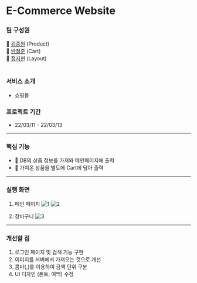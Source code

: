 # E-Commerce Website

### 팀 구성원

🐻 [김종원](https://github.com/jonnygim) (Product) <br/>
🐹 [반철준](https://github.com/BANCHEOLJUN) (Cart) <br/>
🐰 [정지현](https://github.com/jjhyunjung) (Layout) </br>
</br>

### 서비스 소개
- 쇼핑몰 </br>
### 프로젝트 기간 
- 22/03/11 - 22/03/13 </br>
---
### 핵심 기능
- 🎁 DB의 상품 정보를 가져와 메인페이지에 출력</br>
- 🛒 가져온 상품을 별도에 Cart에 담아 출력 </br>
---
### 실행 화면
1. 메인 페이지
![1](https://user-images.githubusercontent.com/97021735/158087306-043706fb-a930-4b64-824e-e2f21afc435b.PNG)
![2](https://user-images.githubusercontent.com/97021735/158087318-789fe59b-32d8-4493-8389-5d0daebdafe6.PNG)

2. 장바구니
![3](https://user-images.githubusercontent.com/97021735/158088039-3c11efc6-3c47-4199-aaca-c81243e2c0d9.PNG)

---
### 개선할 점
1. 로그인 페이지 및 검색 기능 구현
2. 이미지를 서버에서 가져오는 것으로 개선
3. 콤마(,)를 이용하여 금액 단위 구분
4. UI 디자인 (폰트, 여백) 수정
